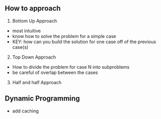 ## How to approach

1. Bottom Up Approach

- most intuitive
- know how to solve the problem for a simple case
- KEY: how can you build the solution for one case off of the previous case(s)

2. Top Down Approach

- How to divide the problem for case N into subproblems
- be careful of overlap between the cases

3. Half and half Approach

## Dynamic Programming
- add caching
